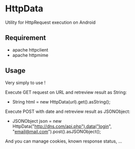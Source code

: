 HttpData
========

Utility for HttpRequest execution on Android

Requirement
-----------

* apache httpclient
* apache httpmime

Usage
-----

Very simply to use !

Execute GET request on URL and retreview result as String:
* String html = new HttpData(url).get().asString();

Execute POST with date and retreview result as JSONObject:
* JSONObject json = new HttpData("http://dns.com/api.php").data("login", "email@mail.com").post().asJSONObject();

And you can manage cookies, known response status, ...
